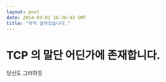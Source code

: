 ```yaml
---
layout: post
date: 2014-03-02 16:36:43 GMT
title: "아직 살아있습니다."
---
```

<h1>TCP 의 말단 어딘가에 존재합니다.</h1>
<p>당신도 그러하듯</p>